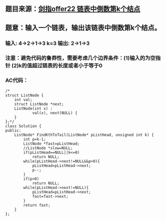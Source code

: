 ## 题目来源：[剑指offer22 链表中倒数第k个结点](https://www.nowcoder.com/practice/529d3ae5a407492994ad2a246518148a?tpId=13&tqId=11167&tPage=1&rp=1&ru=%2Fta%2Fcoding-interviews&qru=%2Fta%2Fcoding-interviews%2Fquestion-ranking)

## 题意：输入一个链表，输出该链表中倒数第k个结点。

### 输入: 4->2->1->3  k=3 输出: 2->1->3

### 注意：避免代码的鲁莽性，需要考虑几个边界条件：(1)输入的为空指针 (2)k的值超过链表的长度或者小于等于0

### AC代码：

```
/*
struct ListNode {
	int val;
	struct ListNode *next;
	ListNode(int x) :
			val(x), next(NULL) {
	}
};*/
class Solution {
public:
    ListNode* FindKthToTail(ListNode* pListHead, unsigned int k) {
        int p=k-1;
        ListNode *fast=pListHead;
        //ListNode *slow=NULL;
        if(pListHead==NULL||k<=0)
            return NULL;
        while(pListHead->next!=NULL&&p>0){
            pListHead=pListHead->next;
            p--;
        }
        if(p>0)
            return NULL;
        while(pListHead->next!=NULL){
            pListHead=pListHead->next;
            fast=fast->next;
        }
        return fast;
    }
};
```

